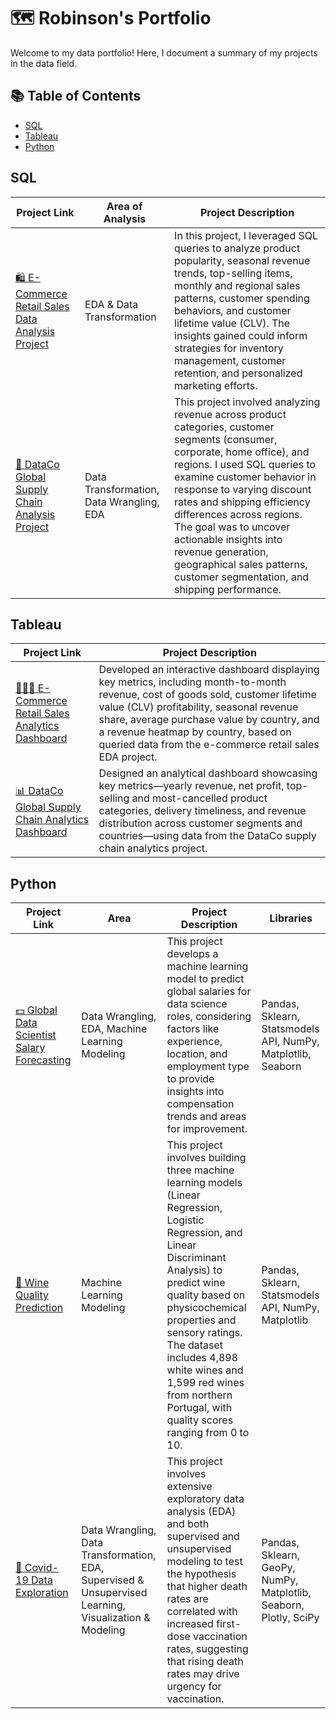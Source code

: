 # 🗺 Robinson's Portfolio

Welcome to my data portfolio! Here, I document a summary of my projects in the data field.

## 📚 Table of Contents
- [SQL](#sql)
- [Tableau](#tableau)
- [Python](#python)

## SQL <a name="sql"></a>
| Project Link | Area of Analysis | Project Description |
|--------------|------------------|---------------------|
| [🛍 E-Commerce Retail Sales Data Analysis Project](https://github.com/RobinsonKao/SQL-Projects/tree/main/Online%20Retail%20Sales%20Project) | EDA & Data Transformation | In this project, I leveraged SQL queries to analyze product popularity, seasonal revenue trends, top-selling items, monthly and regional sales patterns, customer spending behaviors, and customer lifetime value (CLV). The insights gained could inform strategies for inventory management, customer retention, and personalized marketing efforts. |
| [🚚 DataCo Global Supply Chain Analysis Project](https://github.com/RobinsonKao/Portfolio-Projects/tree/main/DataCo%20Supply%20Chain%20Performance%20and%20Analysis%20Project) | Data Transformation, Data Wrangling, EDA | This project involved analyzing revenue across product categories, customer segments (consumer, corporate, home office), and regions. I used SQL queries to examine customer behavior in response to varying discount rates and shipping efficiency differences across regions. The goal was to uncover actionable insights into revenue generation, geographical sales patterns, customer segmentation, and shipping performance. |



## Tableau <a name="tableau"></a>
| Project Link | Project Description |
|--------------|---------------------|
| [👩🏻‍💻 E-Commerce Retail Sales Analytics Dashboard](https://public.tableau.com/app/profile/robinson.kao/viz/OnlineRetailSalesDashboard_17141246193480/Dashboard1) | Developed an interactive dashboard displaying key metrics, including month-to-month revenue, cost of goods sold, customer lifetime value (CLV) profitability, seasonal revenue share, average purchase value by country, and a revenue heatmap by country, based on queried data from the e-commerce retail sales EDA project. |
| [📊 DataCo Global Supply Chain Analytics Dashboard](https://public.tableau.com/app/profile/robinson.kao/viz/SupplyChainPerformanceAnalyticsDashboard/Dashboard1) | Designed an analytical dashboard showcasing key metrics—yearly revenue, net profit, top-selling and most-cancelled product categories, delivery timeliness, and revenue distribution across customer segments and countries—using data from the DataCo supply chain analytics project.



## Python <a name="python"></a>
| Project Link | Area | Project Description | Libraries |
|--------------|------|---------------------|-----------|
| [💵 Global Data Scientist Salary Forecasting](https://github.com/RobinsonKao/Portfolio-Projects/tree/main/Data%20Science%20Salaries%20Project) | Data Wrangling, EDA, Machine Learning Modeling | This project develops a machine learning model to predict global salaries for data science roles, considering factors like experience, location, and employment type to provide insights into compensation trends and areas for improvement. | Pandas, Sklearn, Statsmodels API, NumPy, Matplotlib, Seaborn |
| [🍷 Wine Quality Prediction](https://github.com/RobinsonKao/Portfolio-Projects/tree/main/Wine%20Quality%20Prediction%20Project) | Machine Learning Modeling | This project involves building three machine learning models (Linear Regression, Logistic Regression, and Linear Discriminant Analysis) to predict wine quality based on physicochemical properties and sensory ratings. The dataset includes 4,898 white wines and 1,599 red wines from northern Portugal, with quality scores ranging from 0 to 10. | Pandas, Sklearn, Statsmodels API, NumPy, Matplotlib |
| [🦠 Covid-19 Data Exploration](https://github.com/RobinsonKao/Portfolio-Projects/tree/main/Covid-19%20Data%20Project) | Data Wrangling, Data Transformation, EDA, Supervised & Unsupervised Learning, Visualization & Modeling | This project involves extensive exploratory data analysis (EDA) and both supervised and unsupervised modeling to test the hypothesis that higher death rates are correlated with increased first-dose vaccination rates, suggesting that rising death rates may drive urgency for vaccination. | Pandas, Sklearn, GeoPy, NumPy, Matplotlib, Seaborn, Plotly, SciPy |
